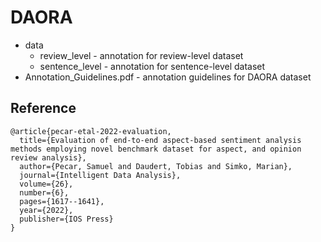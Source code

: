# DAORA

- data
  - review_level - annotation for review-level dataset 
  - sentence_level - annotation for sentence-level dataset
- Annotation_Guidelines.pdf - annotation guidelines for DAORA dataset 

 
## Reference

```
@article{pecar-etal-2022-evaluation,
  title={Evaluation of end-to-end aspect-based sentiment analysis methods employing novel benchmark dataset for aspect, and opinion review analysis},
  author={Pecar, Samuel and Daudert, Tobias and Simko, Marian},
  journal={Intelligent Data Analysis},
  volume={26},
  number={6},
  pages={1617--1641},
  year={2022},
  publisher={IOS Press}
}
```

